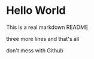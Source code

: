 # Hello World

This is a real markdown README

three more lines and that's all


don't mess with Github
